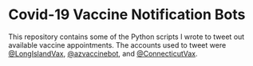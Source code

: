 # Covid-19 Vaccine Notification Bots
This repository contains some of the Python scripts I wrote to tweet out available vaccine appointments. The accounts used to tweet were [@LongIslandVax](twitter.com/longislandvax), [@azvaccinebot](twitter.com/azvaccinebot), and [@ConnecticutVax](twitter.com/connecticutvax). 
